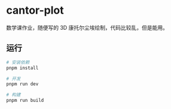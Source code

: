# cantor-plot

数学课作业，随便写的 3D 康托尔尘埃绘制，代码比较乱，但是能用。

## 运行

```sh
# 安装依赖
pnpm install

# 开发
pnpm run dev

# 构建
pnpm run build
```
